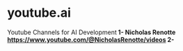 # youtube.ai
Youtube Channels for AI Development<b>
1- Nicholas Renotte https://www.youtube.com/@NicholasRenotte/videos<b>
2- 
